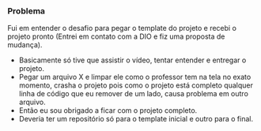 ### Problema

Fui em entender o desafio para pegar o template do projeto e recebi o projeto pronto (Entrei em contato com a DIO e fiz uma proposta de mudança).

- Basicamente só tive que assistir o vídeo, tentar entender e entregar o projeto.
- Pegar um arquivo X e limpar ele como o professor tem na tela no exato momento, crasha o projeto pois como o projeto está completo qualquer linha de código que eu remover de um lado, causa problema em outro arquivo.
- Então eu sou obrigado a ficar com o projeto completo.
- Deveria ter um repositório só para o template inicial e outro para o final.
